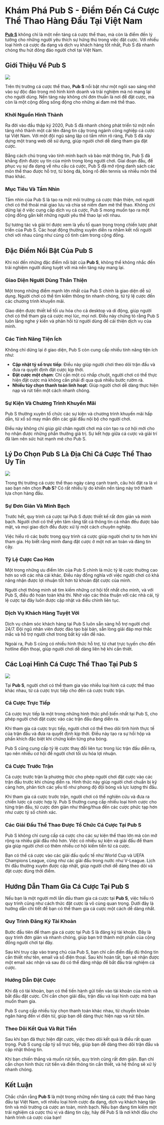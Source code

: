 <h1>Khám Phá Pub S - Điểm Đến Cá Cược Thể Thao Hàng Đầu Tại Việt Nam</h1><p><strong><a href="https://signwriterstudio.com/">Pub S</a></strong> không chỉ là một nền tảng cá cược thể thao, mà còn là điểm đến lý tưởng cho những người yêu thích sự hứng thú trong việc đặt cược. Với nhiều loại hình cá cược đa dạng và dịch vụ khách hàng tốt nhất, Pub S đã nhanh chóng thu hút đông đảo người chơi tại Việt Nam.</p>
<h2>Giới Thiệu Về Pub S</h2>
<p><img src="https://signwriterstudio.com/wp-content/uploads/2025/02/Pub-S-1.jpg"></p>
<p>Trên thị trường cá cược thể thao, <strong>Pub S</strong> nổi bật như một ngôi sao sáng nhờ vào sự độc đáo trong mô hình kinh doanh và trải nghiệm mà nó mang lại cho người dùng. Nền tảng này không chỉ đơn thuần là nơi để đặt cược, mà còn là một cộng đồng sống động cho những ai đam mê thể thao.</p>
<h3>Khởi Nguồn Hình Thành</h3>
<p>Ra đời vào đầu thập kỷ 2020, Pub S đã nhanh chóng phát triển từ một nền tảng nhỏ thành một cái tên đáng tin cậy trong ngành công nghiệp cá cược tại Việt Nam. Với một đội ngũ sáng lập có tầm nhìn rõ ràng, Pub S đã xây dựng một trang web dễ sử dụng, giúp người chơi dễ dàng tham gia đặt cược.</p>
<p>Bằng cách chú trọng vào tính minh bạch và bảo mật thông tin, Pub S đã khẳng định được uy tín của mình trong lòng người chơi. Giai đoạn đầu, để phục vụ sự đa dạng về nhu cầu cá cược, Pub S đã mở rộng danh sách các môn thể thao được hỗ trợ, từ bóng đá, bóng rổ đến tennis và nhiều môn thể thao khác.</p>
<h3>Mục Tiêu Và Tầm Nhìn</h3>
<p>Tầm nhìn của Pub S là tạo ra một môi trường cá cược thân thiện, nơi người chơi có thể thoải mái giao lưu và chia sẻ niềm đam mê thể thao. Không chỉ dừng lại ở việc cung cấp dịch vụ cá cược, Pub S mong muốn tạo ra một cộng đồng gắn kết những người yêu thể thao lại với nhau.</p>
<p>Sự tương tác và giải trí được xem là yếu tố quan trọng trong chiến lược phát triển của Pub S. Các hoạt động thường xuyên diễn ra nhằm kết nối người chơi với nhau cũng như củng cố tình cảm trong cộng đồng.</p>
<h2>Đặc Điểm Nổi Bật Của Pub S</h2>
<p>Khi nói đến những đặc điểm nổi bật của <strong>Pub S</strong>, không thể không nhắc đến trải nghiệm người dùng tuyệt vời mà nền tảng này mang lại.</p>
<h3>Giao Diện Người Dùng Thân Thiện</h3>
<p>Một trong những điểm mạnh lớn nhất của Pub S chính là giao diện dễ sử dụng. Người chơi có thể tìm kiếm thông tin nhanh chóng, từ tỷ lệ cược đến các chương trình khuyến mãi.</p>
<p>Giao diện được thiết kế tối ưu hóa cho cả desktop và di động, giúp người chơi có thể tham gia cá cược mọi lúc, mọi nơi. Điều này chứng tỏ rằng Pub S luôn lắng nghe ý kiến và phản hồi từ người dùng để cải thiện dịch vụ của mình.</p>
<h3>Các Tính Năng Tiện Ích</h3>
<p>Không chỉ dừng lại ở giao diện, Pub S còn cung cấp nhiều tính năng tiện ích như:</p>
<ul>
<li><strong>Cập nhật tỷ số trực tiếp</strong>: Điều này giúp người chơi theo dõi trận đấu và đưa ra quyết định đặt cược kịp thời.</li>
<li><strong>Đặt cược một chạm</strong>: Chỉ cần một cú nhấp chuột, người chơi có thể thực hiện đặt cược mà không cần phải đi qua quá nhiều bước rườm rà.</li>
<li><strong>Nhiều tùy chọn thanh toán linh hoạt</strong>: Giúp người chơi dễ dàng thực hiện nạp và rút tiền một cách nhanh chóng.</li>
</ul>
<h3>Sự Kiện Và Chương Trình Khuyến Mãi</h3>
<p>Pub S thường xuyên tổ chức các sự kiện và chương trình khuyến mãi hấp dẫn, từ xổ số may mắn đến các giải đấu nội bộ cho người chơi.</p>
<p>Điều này không chỉ giúp giữ chân người chơi mà còn tạo ra cơ hội mới cho họ nhận được những phần thưởng giá trị. Sự kết hợp giữa cá cược và giải trí đã làm nên sức hút mạnh mẽ cho Pub S.</p>
<h2>Lý Do Chọn Pub S Là Địa Chỉ Cá Cược Thể Thao Uy Tín</h2>
<p><img src="https://signwriterstudio.com/wp-content/uploads/2025/02/Pub-S-5.jpg"></p>
<p>Trong thị trường cá cược thể thao ngày càng cạnh tranh, câu hỏi đặt ra là vì sao bạn nên chọn <strong>Pub S</strong>? Có rất nhiều lý do khiến nền tảng này trở thành lựa chọn hàng đầu.</p>
<h3>Sự Đơn Giản Và Minh Bạch</h3>
<p>Trước hết, quy trình cá cược tại Pub S được thiết kế rất đơn giản và minh bạch. Người chơi có thể yên tâm rằng tất cả thông tin cá nhân đều được bảo mật, và mọi giao dịch đều được xử lý một cách chuyên nghiệp.</p>
<p>Việc hiểu rõ các bước trong quy trình cá cược giúp người chơi tự tin hơn khi tham gia. Họ biết rằng mình đang đặt cược ở một nơi an toàn và đáng tin cậy.</p>
<h3>Tỷ Lệ Cược Cao Hơn</h3>
<p>Một trong những ưu điểm lớn của Pub S chính là mức tỷ lệ cược thường cao hơn so với các nhà cái khác. Điều này đồng nghĩa với việc người chơi có khả năng nhận được lợi nhuận tốt hơn từ khoản đặt cược của mình.</p>
<p>Người chơi thông minh sẽ tìm kiếm những cơ hội tốt nhất cho mình, và với Pub S, điều đó hoàn toàn khả thi. Nhờ vào các thỏa thuận với các nhà cái, tỷ lệ cược tại đây luôn được cập nhật và điều chỉnh liên tục.</p>
<h3>Dịch Vụ Khách Hàng Tuyệt Vời</h3>
<p>Dịch vụ chăm sóc khách hàng tại Pub S luôn sẵn sàng hỗ trợ người chơi 24/7. Đội ngũ nhân viên được đào tạo bài bản, sẵn lòng giải đáp mọi thắc mắc và hỗ trợ người chơi trong bất kỳ vấn đề nào.</p>
<p>Ngoài ra, Pub S cũng có nhiều hình thức hỗ trợ, từ chat trực tuyến cho đến hotline điện thoại, giúp người chơi dễ dàng liên hệ khi cần thiết.</p>
<h2>Các Loại Hình Cá Cược Thể Thao Tại Pub S</h2>
<p><img src="https://signwriterstudio.com/wp-content/uploads/2025/02/Pub-S-4.jpg"></p>
<p>Tại <strong>Pub S</strong>, người chơi có thể tham gia vào nhiều loại hình cá cược thể thao khác nhau, từ cá cược trực tiếp cho đến cá cược trước trận.</p>
<h3>Cá Cược Trực Tiếp</h3>
<p>Cá cược trực tiếp là một trong những hình thức phổ biến nhất tại Pub S, cho phép người chơi đặt cược vào các trận đấu đang diễn ra.</p>
<p>Khi tham gia cá cược trực tiếp, người chơi có thể theo dõi tình hình thực tế của trận đấu và đưa ra quyết định kịp thời. Điều này tạo ra sự hồi hộp và phấn khích đặc biệt khi chứng kiến từng pha bóng.</p>
<p>Pub S cũng cung cấp tỷ lệ cược thay đổi liên tục trong lúc trận đấu diễn ra, tạo nên nhiều cơ hội để người chơi tối ưu hóa lợi nhuận.</p>
<h3>Cá Cược Trước Trận</h3>
<p>Cá cược trước trận là phương thức cho phép người chơi đặt cược vào các trận đấu trước khi chúng diễn ra. Hình thức này giúp người chơi chuẩn bị kỹ càng hơn, phân tích các yếu tố như phong độ đội bóng và lực lượng thi đấu.</p>
<p>Khi tham gia cá cược trước trận, người chơi có thể nghiên cứu và đưa ra chiến lược cá cược hợp lý. Pub S thường cung cấp nhiều loại hình cược cho từng trận đấu, từ cược đơn giản như thắng/thua đến các cược phức tạp hơn như cược tỷ số chính xác.</p>
<h3>Các Giải Đấu Thể Thao Được Tổ Chức Cá Cược Tại Pub S</h3>
<p>Pub S không chỉ cung cấp cá cược cho các sự kiện thể thao lớn mà còn mở rộng ra nhiều giải đấu nhỏ hơn. Việc có nhiều sự kiện và giải đấu để tham gia giúp người chơi có thêm nhiều cơ hội kiếm tiền từ cá cược.</p>
<p>Bạn có thể cá cược vào các giải đấu quốc tế như World Cup và UEFA Champions League, cũng như các giải đấu trong nước như V-League. Lịch thi đấu thường xuyên được cập nhật, giúp người chơi dễ dàng theo dõi và đặt cược đúng thời điểm.</p>
<h2>Hướng Dẫn Tham Gia Cá Cược Tại Pub S</h2>
<p>Nếu bạn là một người mới lần đầu tham gia cá cược tại <strong>Pub S</strong>, việc hiểu rõ quy trình cũng như cách thức đặt cược là vô cùng quan trọng. Dưới đây là hướng dẫn chi tiết để bạn có thể tham gia cá cược một cách dễ dàng nhất.</p>
<h3>Quy Trình Đăng Ký Tài Khoản</h3>
<p>Bước đầu tiên để tham gia cá cược tại Pub S là đăng ký tài khoản. Đây là quy trình đơn giản và nhanh chóng, giúp bạn trở thành một phần của cộng đồng người chơi tại đây.</p>
<p>Sau khi truy cập vào trang chủ của Pub S, bạn chỉ cần điền đầy đủ thông tin cần thiết như tên, email và số điện thoại. Sau khi hoàn tất, bạn sẽ nhận được một email xác nhận và sau đó có thể đăng nhập để bắt đầu trải nghiệm cá cược.</p>
<h3>Hướng Dẫn Đặt Cược</h3>
<p>Khi đã có tài khoản, bạn có thể tiến hành gửi tiền vào tài khoản của mình và bắt đầu đặt cược. Chỉ cần chọn giải đấu, trận đấu và loại hình cược mà bạn muốn tham gia.</p>
<p>Pub S cung cấp nhiều tùy chọn thanh toán khác nhau, từ chuyển khoản ngân hàng đến ví điện tử, giúp bạn dễ dàng thực hiện nạp và rút tiền.</p>
<h3>Theo Dõi Kết Quả Và Rút Tiền</h3>
<p>Sau khi bạn đã thực hiện đặt cược, việc theo dõi kết quả là điều rất quan trọng. Pub S cung cấp tỷ số trực tiếp, giúp bạn dễ dàng theo dõi trận đấu và cập nhật thông tin.</p>
<p>Khi bạn chiến thắng và muốn rút tiền, quy trình cũng rất đơn giản. Bạn chỉ cần chọn hình thức rút tiền và điền thông tin cần thiết, và hệ thống sẽ xử lý nhanh chóng.</p>
<h2>Kết Luận</h2>
<p>Chắc chắn rằng <strong>Pub S</strong> là một trong những nền tảng cá cược thể thao hàng đầu tại Việt Nam, với nhiều loại hình cược đa dạng, dịch vụ khách hàng tận tình và môi trường cá cược an toàn, minh bạch. Nếu bạn đang tìm kiếm một trải nghiệm cá cược thú vị và đáng tin cậy, hãy để Pub S là nơi khởi đầu cho hành trình cá cược của bạn!</p>
